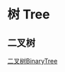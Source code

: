 # 树 Tree



## 二叉树

[二叉树BinaryTree](learning/subjects/Computer/Data-Structures-and-Algorithm/Data-Structures/Elementary/二叉树BinaryTree.md)


